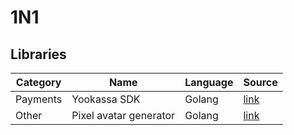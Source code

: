 # 1N1

## Libraries

| Category | Name | Language | Source |
|-|-|-|-|
| Payments | Yookassa SDK | Golang | [link](https://github.com/1N1Group/go-yookassa) |
| Other | Pixel avatar generator | Golang | [link](https://github.com/1N1Group/avatar_gen) |
